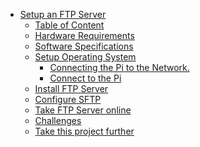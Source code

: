 <!-- TOC -->

- [Setup an FTP Server](#setup-an-ftp-server)
    - [Table of Content](#table-of-content)
    - [Hardware Requirements](#hardware-requirements)
    - [Software Specifications](#software-specifications)
    - [Setup Operating System](#setup-operating-system)
        - [Connecting the Pi to the Network.](#connecting-the-pi-to-the-network)
        - [Connect to the Pi](#connect-to-the-pi)
    - [Install FTP Server](#install-ftp-server)
    - [Configure SFTP](#configure-sftp)
    - [Take FTP Server online](#take-ftp-server-online)
    - [Challenges](#challenges)
    - [Take this project further](#take-this-project-further)

<!-- /TOC -->
